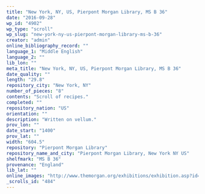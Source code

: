 ```yaml
---
title: "New York, NY, US, Pierpont Morgan Library, MS B 36"
date: "2016-09-28"
wp_id: "4902"
wp_type: "scroll"
wp_slug: "new-york-ny-us-pierpont-morgan-library-ms-b-36"
creator: "admin"
online_bibliography_record: ""
language_1: "Middle English"
language_2: ""
lib_lon: ""
meta_title: "New York, NY, US, Pierpont Morgan Library, MS B 36"
date_quality: ""
length: "29.8"
repository_city: "New York, NY"
number_of_pieces: "8"
contents: "Scroll of recipes."
completed: ""
repository_nation: "US"
orientation: ""
description: "Written on vellum."
prov_lon: ""
date_start: "1400"
prov_lat: ""
width: "604.5"
repository: "Pierpont Morgan Library"
repository_name_and_city: "Pierpont Morgan Library, New York NY US"
shelfmark: "MS B 36"
provenance: "England"
lib_lat: ""
online_images: "http://www.themorgan.org/exhibitions/exhibition.asp?id=77"
_scrolls_id: "484"
---
```



